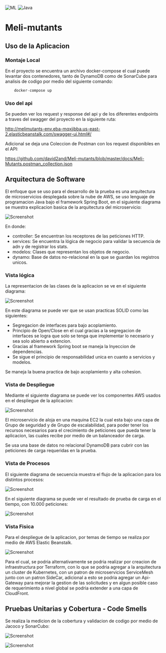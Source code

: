 ![ML](https://img.shields.io/badge/ML-Marcado%20Libre-yellow)
![Java](https://img.shields.io/badge/Java-1.8-brightgreen)

# Meli-mutants

## Uso de la Aplicacion

### Montaje Local

En el proyecto se encuentra un archivo docker-compose el cual puede levantar dos contenedores, tanto de DynamoDB como de SonarCube para analisis de codigo por medio del siguiente comando:
```java
	docker-compose up
```

### Uso del api

Se pueden ver los request y response del api y de los diferentes endpoints a traves del swagger del proyecto en la siguiente ruta:

http://melimutants-env.eba-mqxjjbba.us-east-2.elasticbeanstalk.com/swagger-ui.html#/

Adicional se deja una Coleccion de Postman con los request disponibles en el API:

https://github.com/david2and/Meli-mutants/blob/master/docs/Meli-Mutants.postman_collection.json


## Arquitectura de Software

El enfoque que se uso para el desarrollo de la prueba es una arquitectura de microservicios desplegada sobre la nube de AWS, se uso lenguaje de programacion Java bajo el framework Spring Boot, en el siguiente diagrama se muestra explicacion basica de la arquitectura del microservicio:

![Screenshot](https://github.com/david2and/Meli-mutants/blob/master/docs/resources/BasicArchitecture.png?raw=true)

En donde:
* controller: Se encuentran los receptores de las peticiones HTTP.
* services: Se encuentra la lógica de negocio para validar la secuencia de adn y de registrar los stats.
* modelos: Clases que representan los objetos de negocio.
* dynamo: Base de datos no-relacional en la que se guardan los registros unicos.

### Vista lógica

La representacion de las clases de la aplicacion se ve en el siguiente diagrama:

![Screenshot](https://github.com/david2and/Meli-mutants/blob/master/docs/resources/ClassDiagram.png?raw=true)

En este diagrama se puede ver que se usan practicas SOLID como las siguientes:
* Segregacion de interfaces para bajo acoplamiento.
* Principio de Open/Close en el cual gracias a la segregacion de interfaces se logra que solo se tenga que implementar lo necesario y sea solo abierto a extencion.
* Gracias al framework Spring boot se maneja la Inyeccion de dependencias.
* Se sigue el principio de responsabilidad unica en cuanto a servicios y modelos.

Se maneja la buena practica de bajo acoplamiento y alta cohesion.

### Vista de Despliegue

Mediante el siguiente diagrama se puede ver los componentes AWS usados en el despliegue de la aplicacion:

![Screenshot](https://github.com/david2and/Meli-mutants/blob/master/docs/resources/AWS%20Components.png?raw=true)

El microservicio de aloja en una maquina EC2 la cual esta bajo una capa de Grupo de seguridad y de Grupo de escalabilidad, para poder tener los recursos necesarios para el crecimiento de peticiones que pueda tener la aplicacion, las cuales recibe por medio de un balanceador de carga.

Se usa una base de datos no relacional DynamoDB para cubrir con las peticiones de carga requeridas en la prueba.

### Vista de Procesos

El siguiente diagrama de secuencia muestra el flujo de la aplicacion para los distintos procesos:

![Screenshot](https://github.com/david2and/Meli-mutants/blob/master/docs/resources/SecuenceDiagram.png?raw=true)

En el siguiente diagrama se puede ver el resultado de prueba de carga en el tiempo, con 10.000 peticiones:

![Screenshot](https://github.com/david2and/Meli-mutants/blob/master/docs/resources/ReportOverTime.PNG?raw=true)

### Vista Fisica

Para el despliegue de la aplicacion, por temas de tiempo se realiza por medio de AWS Elastic Beanstalk.

![Screenshot](https://github.com/david2and/Meli-mutants/blob/master/docs/resources/elastic-beanstalk.jpg?raw=true)

Para el cual, se podria alternativamente se podria realizar por creacion de infraestructura por Terraform, con lo que se podria agregar a la arquitectura un cluster de Kubernetes, con un patron de microservicios ServiceMesh junto con un patron SideCar, adicional a esto se podria agregar un Api-Gateway para mejorar la gestion de las solicitudes y en algun posible caso de requerimiento a nivel global se podria extender a una capa de CloudFront.

## Pruebas Unitarias y Cobertura - Code Smells
Se realiza la medicion de la cobertura y validacion de codigo por medio de Jacoco y SonarCubo:

![Screenshot](https://github.com/david2and/Meli-mutants/blob/master/docs/resources/Coverage.PNG?raw=true)

![Screenshot](https://github.com/david2and/Meli-mutants/blob/master/docs/resources/CoveragePorcentage.PNG?raw=true)





